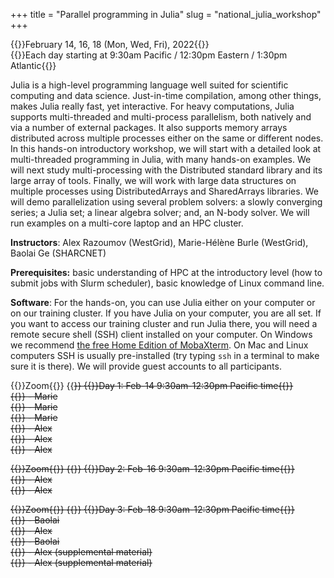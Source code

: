 +++
title = "Parallel programming in Julia"
slug = "national_julia_workshop"
+++

{{<cor>}}February 14, 16, 18 (Mon, Wed, Fri), 2022{{</cor>}}\
{{<cgr>}}Each day starting at 9:30am Pacific / 12:30pm Eastern / 1:30pm Atlantic{{</cgr>}}

<!-- This course will start at 9am Pacific Time and will run until 5pm Pacific Time. Its format will be a combination of -->
<!-- several interactive Zoom sessions and the reading materials in-between the Zoom sessions. Course materials will be added -->
<!-- here shortly before the start of the course. -->
<!-- --- -->

Julia is a high-level programming language well suited for scientific computing and data science. Just-in-time
compilation, among other things, makes Julia really fast, yet interactive. For heavy computations, Julia supports
multi-threaded and multi-process parallelism, both natively and via a number of external packages. It also supports
memory arrays distributed across multiple processes either on the same or different nodes. In this hands-on introductory
workshop, we will start with a detailed look at multi-threaded programming in Julia, with many hands-on examples. We
will next study multi-processing with the Distributed standard library and its large array of tools. Finally, we will
work with large data structures on multiple processes using DistributedArrays and SharedArrays libraries. We will demo
parallelization using several problem solvers: a slowly converging series; a Julia set; a linear algebra solver; and, an
N-body solver. We will run examples on a multi-core laptop and an HPC cluster.

**Instructors**: Alex Razoumov (WestGrid), Marie-Hélène Burle (WestGrid), Baolai Ge (SHARCNET)

**Prerequisites:** basic understanding of HPC at the introductory level (how to submit jobs with Slurm scheduler), basic
  knowledge of Linux command line.

<!-- **Prerequisites:** working knowledge of serial Julia (covered in [our Julia course](../programming_julia)) and -->
<!-- familiarity with Compute Canada's HPC cluster environment, in particular, with the Slurm scheduler (covered in -->
<!-- [our HPC course](../basics_hpc)). -->

**Software**: For the hands-on, you can use Julia either on your computer or on our training cluster. If you have Julia
on your computer, you are all set. If you want to access our training cluster and run Julia there, you will need a
remote secure shell (SSH) client installed on your computer. On Windows we recommend
[the free Home Edition of MobaXterm](https://mobaxterm.mobatek.net/download.html). On Mac and Linux computers SSH is
usually pre-installed (try typing `ssh` in a terminal to make sure it is there). We will provide guest accounts to all
participants.

{{<cor>}}Zoom{{</cor>}} {{<s>}} {{<cgr>}}Day 1: Feb-14 9:30am-12:30pm Pacific time{{</cgr>}}\
{{<linktitle url="../julia202202/julia-01-intro-language" text="Introduction to Julia language">}} - Marie\
{{<linktitle url="../julia202202/julia-02-intro-parallel" text="Intro to parallelism">}} - Marie\
{{<linktitle url="../julia202202/julia-03-threads-slow-series" text="Multi-threading with Base.Threads (slow series)">}} - Marie\
{{<linktitle url="../julia202202/julia-04-threadsx-slow-series" text="Multi-threading with ThreadsX (slow series)">}} - Alex\
{{<linktitle url="../julia202202/julia-05-threads-julia-set" text="Parallelizing the Julia set with Base.Threads">}} - Alex\
{{<linktitle url="../julia202202/julia-06-threadsx-julia-set" text="Parallelizing the Julia set with ThreadsX">}} - Alex

{{<cor>}}Zoom{{</cor>}} {{<s>}} {{<cgr>}}Day 2: Feb-16 9:30am-12:30pm Pacific time{{</cgr>}}\
{{<linktitle url="../julia202202/julia-07-distributed1" text="Distributed.jl: basics">}} - Alex\
{{<linktitle url="../julia202202/julia-08-distributed2" text="Distributed.jl: three scalable versions of the slow series">}} - Alex

{{<cor>}}Zoom{{</cor>}} {{<s>}} {{<cgr>}}Day 3: Feb-18 9:30am-12:30pm Pacific time{{</cgr>}} \
{{<linktitle url="../julia202202/julia-09-distributed-arrays" text="DistributedArrays.jl: concepts, tridiagonal matrix, memory usage">}} - Baolai\
{{<linktitle url="../julia202202/julia-10-distributed-julia-set" text="Parallelizing the Julia set with DistributedArrays">}} - Alex\
{{<linktitle url="../julia202202/julia-11-shared-arrays" text="SharedArrays.jl: concepts, 1D heat equation">}} - Baolai\
{{<linktitle url="../julia202202/julia-12-nbody" text="Parallelizing the N-body problem">}} - Alex (supplemental material)\
{{<linktitle url="../julia202202/julia-13-asm" text="Parallelizing the additive Schwarz method">}} - Alex (supplemental material)

<!-- In the afternoon Zoom session you'll be working on one of two projects: parallelizing Julia set (I recommend to do this -->
<!-- with distributed arrays) and parallelizing the N-body code (I recommend to do this with shared arrays). **Note:** we -->
<!-- will guide you through the process and answer questions, but we will not share the final solutions with you today; the -->
<!-- goal is to build your own! -->
